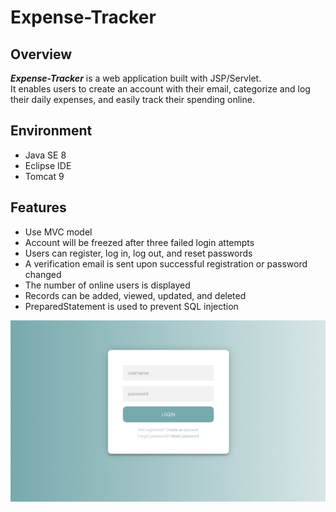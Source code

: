 # Expense-Tracker

## Overview
***Expense-Tracker*** is a web application built with JSP/Servlet.<br>
It enables users to create an account with their email, categorize and log their daily expenses, and easily track their spending online.


## Environment
- Java SE 8
- Eclipse IDE
- Tomcat 9


## Features
- Use MVC model
- Account will be freezed after three failed login attempts
- Users can register, log in, log out, and reset passwords
- A verification email is sent upon successful registration or password changed
- The number of online users is displayed
- Records can be added, viewed, updated, and deleted
- PreparedStatement is used to prevent SQL injection

<img src="demo-index.png"/>

